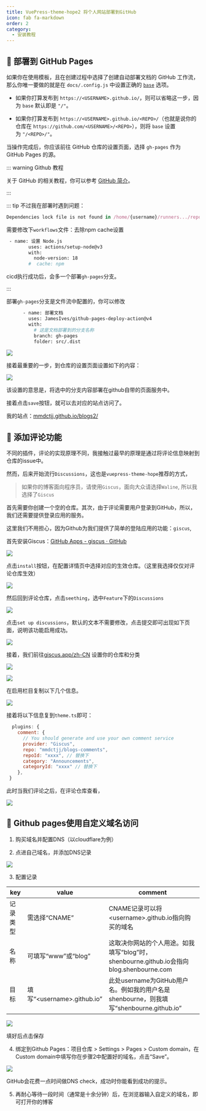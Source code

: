 ```yaml
---
title: VuePress-theme-hope2 将个人网站部署到GitHub
icon: fab fa-markdown
order: 2
category:
  - 安装教程
---
```


## 🚀 部署到 GitHub Pages

如果你在使用模板，且在创建过程中选择了创建自动部署文档的 GitHub 工作流，那么你唯一要做的就是在 `docs/.config.js` 中设置正确的 [`base`](https://vuejs.press/zh/reference/config.html#base) 选项。

- 如果你打算发布到 `https://<USERNAME>.github.io/`，则可以省略这一步，因为 `base` 默认即是 `"/"`。
    
- 如果你打算发布到 `https://<USERNAME>.github.io/<REPO>/`（也就是说你的仓库在 `https://github.com/<USERNAME>/<REPO>`），则将 `base` 设置为 `"/<REPO>/"`。
    
当操作完成后，你应该前往 GitHub 仓库的设置页面，选择 `gh-pages` 作为 GitHub Pages 的源。
    
::: warning Github 教程

关于 GitHub 的相关教程，你可以参考 [GitHub 简介](https://mister-hope.com/code/github/)。

:::

::: tip 不过我在部署时遇到问题：

```js
Dependencies lock file is not found in /home/{username}/runners.../repository_name. Supported file patterns: package-lock.json,yarn.lock
```

需要修改下`workflows`文件：去除npm cache设置

```sh
 - name: 设置 Node.js
        uses: actions/setup-node@v3
        with:
          node-version: 18
        #  cache: npm
```

cicd执行成功后，会多一个部署`gh-pages`分支。

:::

部署`gh-pages`分支是文件流中配置的，你可以修改

```sh
      - name: 部署文档
        uses: JamesIves/github-pages-deploy-action@v4
        with:
          # 这是文档部署到的分支名称
          branch: gh-pages
          folder: src/.dist
```

![](/assets/VuePress-theme-hope2-deploy/e14fe5461cdfb08b6e0a1932d492ae4c_MD5.jpeg)

接着最重要的一步，到仓库的设置页面设置如下的内容：

![](/assets/VuePress-theme-hope2-deploy/a55a2d45b21f581296d09b02a062a037_MD5.jpeg)

该设置的意思是，将选中的分支内容部署在github自带的页面服务中。

接着点击`save`按钮，就可以去对应的站点访问了。

我的站点：[mmdctjj.github.io/blogs2/](https://link.juejin.cn?target=https%3A%2F%2Fmmdctjj.github.io%2Fblogs2%2F "https://mmdctjj.github.io/blogs2/")

## 🚀 添加评论功能

不同的插件，评论的实现原理不同，我接触过最早的原理是通过将评论信息映射到仓库的issue中。

然而，后来开始流行`Discussions`，这也是`vuepress-theme-hope`推荐的方式，

> 如果你的博客面向程序员，请使用`Giscus`，面向大众请选择`Waline`, 所以我选择了`Giscus`

首先需要你创建一个空的仓库。其次，由于评论需要用户登录到GitHub，所以，我们还需要提供登录应用的服务。

这里我们不用担心，因为Github为我们提供了简单的登陆应用的功能：`giscus`,

首先安装Giscus：[GitHub Apps - giscus · GitHub](https://github.com/apps/giscus)

![](/assets/VuePress-theme-hope2-deploy/e13154e3efd91f784218615bc9adf9ca_MD5.jpeg)

点击`install`按钮，在配置详情页中选择对应的生效仓库。（这里我选择仅仅对评论仓库生效）

![](/assets/VuePress-theme-hope2-deploy/ea99fa53fe4252254d77627d4f0bf988_MD5.jpeg)

然后回到评论仓库，点击`seething`，选中`Feature`下的`Discussions`

![](/assets/VuePress-theme-hope2-deploy/a102162cac6499c56a4540d346d717fb_MD5.jpeg)

点击`set up discussions`，默认的文本不需要修改，点击提交即可出现如下页面，说明该功能启用成功。

![](/assets/VuePress-theme-hope2-deploy/a6d3618658113f74ca726cee63af6663_MD5.jpeg)

接着，我们前往[giscus.app/zh-CN](https://giscus.app/zh-CN) 设置你的仓库和分类

![](/assets/VuePress-theme-hope2-deploy/3cb268874b44a1c4aa62dbb4fd6d6496_MD5.jpeg)

![](/assets/VuePress-theme-hope2-deploy/bc8fc4bd00b33c61d4f728f3bb7e7527_MD5.jpeg)

在启用栏目复制以下几个信息。

![](/assets/VuePress-theme-hope2-deploy/0a298ebbbc92b19922ed10f8f6cf4bdd_MD5.jpeg)

接着将以下信息复到`theme.ts`即可：

```js title="\src\.vuepress\theme.ts"
  plugins: {
    comment: {
      // You should generate and use your own comment service
      provider: "Giscus",
      repo: "mmdctjj/blogs-comments",
      repoId: "xxxx", // 替换下
      category: "Announcements",
      categoryId: "xxxx" // 替换下
    },
 }
```

此时当我们评论之后，在评论仓库查看，

![](/assets/Use-Git-to-Submit-Local-Code-to-GitHub/14d4de4f357aebc829a2a4840e049577_MD5.jpeg)

## 🚀 Github pages使用自定义域名访问

1. 购买域名并配置DNS（以cloudflare为例）

2. 点进自己域名，并添加DNS记录

![](7faca8c480b85853fca02061b3c21fe4_MD5.jpeg)

3. 配置记录

|key|value|comment|
|---|---|---|
|记录类型|需选择“CNAME”|CNAME记录可以将\<username>.github.io指向购买的域名|
|名称|可填写“www”或“blog”|这取决你网站的个人用途。如我填写“blog”时，shenbourne.github.io会指向blog.shenbourne.com|
|目标|填写“\<username>.github.io”|此处username为GitHub用户名。例如我的用户名是shenbourne，则我填写“shenbourne.github.io”

![](ffe655d90d28fa9c9f4fb09e378236dd_MD5.jpeg)

填好后点击保存

4. 绑定到Github Pages：项目仓库 > Settings > Pages > Custom domain，在Custom domain中填写你在步骤2中配置好的域名，点击“Save”。

![](4103fe51569ff733913576ed9068e648_MD5.jpeg)

GitHub会花费一点时间做DNS check，成功时你能看到成功的提示。

5. 再耐心等待一段时间（通常是十余分钟）后，在浏览器输入自定义的域名，即可打开你的博客
